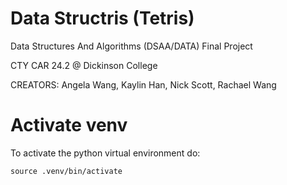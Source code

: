 # Data Structris (Tetris)
Data Structures And Algorithms (DSAA/DATA) Final Project

CTY CAR 24.2 @ Dickinson College <br>

CREATORS: Angela Wang, Kaylin Han, Nick Scott, Rachael Wang

# Activate venv
To activate the python virtual environment do:
```
source .venv/bin/activate
```

